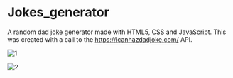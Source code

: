 # Jokes_generator
A random dad joke generator made with HTML5, CSS and JavaScript. This was created with a call to the https://icanhazdadjoke.com/ API.

![1](https://github.com/daviskj/Jokes_generator/assets/98443655/cf75b77d-7a57-46cf-bfda-5492c0523bdc)

![2](https://github.com/daviskj/Jokes_generator/assets/98443655/22681aa9-bfce-4e72-adb5-218ccfda6355)
